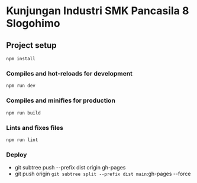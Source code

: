 # Kunjungan Industri SMK Pancasila 8 Slogohimo

## Project setup

```
npm install
```

### Compiles and hot-reloads for development

```
npm run dev
```

### Compiles and minifies for production

```
npm run build
```

### Lints and fixes files

```
npm run lint
```

### Deploy

- git subtree push --prefix dist origin gh-pages
- git push origin `git subtree split --prefix dist main`:gh-pages --force
